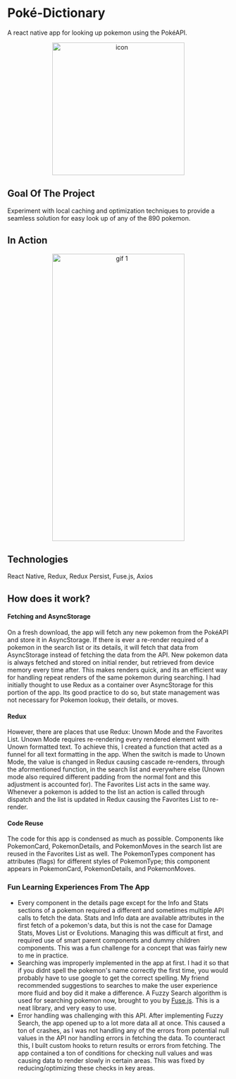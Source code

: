 # Poké-Dictionary
A react native app for looking up pokemon using the PokéAPI.

<p align="center">
  <img src="https://github.com/zrefai/Poke-Dictionary/blob/gh-pages/icon.png?raw=true" alt="icon" width="300" height="300">
</p>

## Goal Of The Project
Experiment with local caching and optimization techniques to provide a seamless solution for easy look up of any of the 890 pokemon. 

## In Action
<p align="center">
  <img src="https://github.com/zrefai/Poke-Dictionary/blob/gh-pages/myVideo5.gif?raw=true" alt="gif 1" width="300" height="650">
</p>


## Technologies 
React Native, Redux, Redux Persist, Fuse.js, Axios

## How does it work?
#### Fetching and AsyncStorage
On a fresh download, the app will fetch any new pokemon from the PokéAPI and store it in AsyncStorage. If there is ever a re-render required of a pokemon in the search list or its details, it will fetch that data from AsyncStorage instead of fetching the data from the API. New pokemon data is always fetched and stored on initial render, but retrieved from device memory every time after. This makes renders quick, and its an efficient way for handling repeat renders of the same pokemon during searching. I had initially thought to use Redux as a container over AsyncStorage for this portion of the app. Its good practice to do so, but state management was not necessary for Pokemon lookup, their details, or moves. 

#### Redux
However, there are places that use Redux: Unown Mode and the Favorites List. Unown Mode requires re-rendering every rendered element with Unown formatted text. To achieve this, I created a function that acted as a funnel for all text formatting in the app. When the switch is made to Unown Mode, the value is changed in Redux causing cascade re-renders, through the aformentioned function, in the search list and everywhere else (Unown mode also required different padding from the normal font and this adjustment is accounted for). The Favorites List acts in the same way. Whenever a pokemon is added to the list an action is called through dispatch and the list is updated in Redux causing the Favorites List to re-render.

#### Code Reuse
The code for this app is condensed as much as possible. Components like PokemonCard, PokemonDetails, and PokemonMoves in the search list are reused in the Favorites List as well. The PokemonTypes component has attributes (flags) for different styles of PokemonType; this component appears in PokemonCard, PokemonDetails, and PokemonMoves. 

### Fun Learning Experiences From The App
- Every component in the details page except for the Info and Stats sections of a pokemon required a different and sometimes multiple API calls to fetch the data. Stats and Info data are available attributes in the first fetch of a pokemon's data, but this is not the case for Damage Stats, Moves List or Evolutions. Managing this was difficult at first, and required use of smart parent components and dummy children components. This was a fun challenge for a concept that was fairly new to me in practice.
- Searching was improperly implemented in the app at first. I had it so that if you didnt spell the pokemon's name correctly the first time, you would probably have to use google to get the correct spelling. My friend recommended suggestions to searches to make the user experience more fluid and boy did it make a difference. A Fuzzy Search algorithm is used for searching pokemon now, brought to you by [Fuse.js](https://fusejs.io/). This is a neat library, and very easy to use.
- Error handling was challenging with this API. After implementing Fuzzy Search, the app opened up to a lot more data all at once. This caused a ton of crashes, as I was not handling any of the errors from potential null values in the API nor handling errors in fetching the data. To counteract this, I built custom hooks to return results or errors from fetching. The app contained a ton of conditions for checking null values and was causing data to render slowly in certain areas. This was fixed by reducing/optimizing these checks in key areas. 
